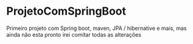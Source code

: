 # ProjetoComSpringBoot
Primeiro projeto com Spring boot, maven, JPA / hibernative e mais, mas ainda não esta pronto irei comitar todas as alterações
